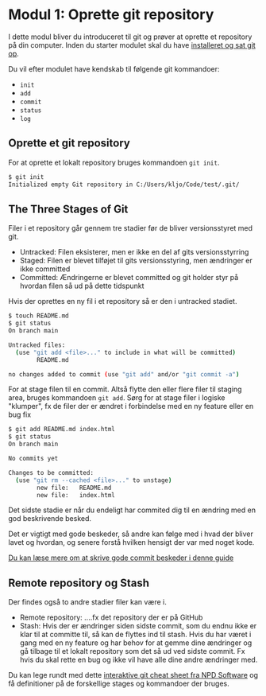 # Modul 1: Oprette git repository

I dette modul bliver du introduceret til git og prøver at oprette et repository på din computer. Inden du starter modulet skal du have [installeret og sat git op](https://github.com/Visualisering-DK/github/blob/master/README.md#for-at-komme-igang).

Du vil efter modulet have kendskab til følgende git kommandoer:
* `init`
* `add`
* `commit`
* `status`
* `log`

## Oprette et git repository
For at oprette et lokalt repository bruges kommandoen `git init`. 
```bash
$ git init
Initialized empty Git repository in C:/Users/kljo/Code/test/.git/
```

## The Three Stages of Git

Filer i et repository går gennem tre stadier før de bliver versionsstyret med git.

* Untracked: Filen eksisterer, men er ikke en del af gits versionsstyrring
* Staged: Filen er blevet tilføjet til gits versionsstyring, men ændringer er ikke committed
* Committed: Ændringerne er blevet committed og git holder styr på hvordan filen så ud på dette tidspunkt

Hvis der oprettes en ny fil i et repository så er den i untracked stadiet. 
```bash
$ touch README.md
$ git status
On branch main

Untracked files:
  (use "git add <file>..." to include in what will be committed)   
        README.md

no changes added to commit (use "git add" and/or "git commit -a")
```

For at stage filen til en commit. Altså flytte den eller flere filer til staging area, bruges kommandoen `git add`. Sørg for at stage filer i logiske "klumper", fx de filer der er ændret i forbindelse med en ny feature eller en bug fix
```bash
$ git add README.md index.html
$ git status
On branch main

No commits yet

Changes to be committed:
  (use "git rm --cached <file>..." to unstage)
        new file:   README.md
        new file:   index.html
```
Det sidste stadie er når du endeligt har commited dig til en ændring med en god beskrivende besked. 

Det er vigtigt med gode beskeder, så andre kan følge med i hvad der bliver lavet og hvordan, og senere forstå hvilken hensigt der var med noget kode. 

[Du kan læse mere om at skrive gode commit beskeder i denne guide](https://chris.beams.io/posts/git-commit/)


## Remote repository og Stash

Der findes også to andre stadier filer kan være i. 

* Remote repository: ....fx det repository der er på GitHub
* Stash: Hvis der er ændringer siden sidste commit, som du endnu ikke er klar til at committe til, så kan de flyttes ind til stash. Hvis du har været i gang med en ny feature og har behov for at gemme dine ændringer og gå tilbage til et lokalt repository som det så ud ved sidste commit. Fx hvis du skal rette en bug og ikke vil have alle dine andre ændringer med.

Du kan lege rundt med dette [interaktive git cheat sheet fra NPD Software](https://ndpsoftware.com/git-cheatsheet.html) og få definitioner på de forskellige stages og kommandoer der bruges. 

